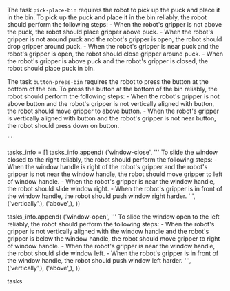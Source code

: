 

The task `pick-place-bin` requires the robot to pick up the puck and place it in the bin.
To pick up the puck and place it in the bin reliably, the robot should perform the following steps:
    - When the robot's gripper is not above the puck, the robot should place gripper above puck.
    - When the robot's gripper is not around puck and the robot's gripper is open, the robot should drop gripper around puck.
    - When the robot's gripper is near puck and the robot's gripper is open, the robot should close gripper around puck.
    - When the robot's gripper is above puck and the robot's gripper is closed, the robot should place puck in bin.

The task `button-press-bin` requires the robot to press the button at the bottom of the bin.
To press the button at the bottom of the bin reliably, the robot should perform the following steps:
    - When the robot's gripper is not above button and the robot's gripper is not vertically aligned with button, the robot should move gripper to above button.
    - When the robot's gripper is vertically aligned with button and the robot's gripper is not near button, the robot should press down on button.


'''

tasks_info = []
tasks_info.append(
    ('window-close',
    '''
To slide the window closed to the right reliably, the robot should perform the following steps:
    - When the window handle is right of the robot's gripper and the robot's gripper is not near the window handle, the robot should move gripper to left of window handle.
    - When the robot's gripper is near the window handle, the robot should slide window right.
    - When the robot's gripper is in front of the window handle, the robot should push window right harder.
''',
    ('vertically',),
    ('above',),
))

tasks_info.append(
    ('window-open',
    '''
To slide the window open to the left reliably, the robot should perform the following steps:
    - When the robot's gripper is not vertically aligned with the window handle and the robot's gripper is below the window handle, the robot should move gripper to right of window handle.
    - When the robot's gripper is near the window handle, the robot should slide window left.
    - When the robot's gripper is in front of the window handle, the robot should push window left harder.
''',
    ('vertically',),
    ('above',),
))

tasks